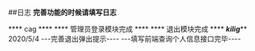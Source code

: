 ##日志
**完善功能的时候请填写日志**

**** cag ****
**** 管理员登录模块完成 **** 
**** 退出模块完成 ****
***kilig*****
2020/5/4 
---完善退出弹出提示----
---填写前端查询个人信息接口完毕----
